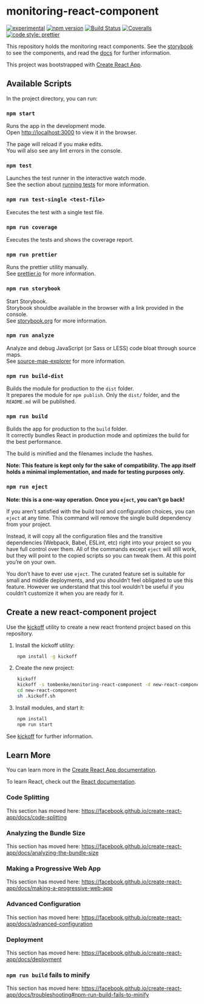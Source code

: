 monitoring-react-component
==========================

[![experimental](http://badges.github.io/stability-badges/dist/experimental.svg)](http://github.com/badges/stability-badges)
[![npm version][npm-badge]][npm-url]
[![Build Status][travis-badge]][travis-url]
[![Coveralls][BadgeCoveralls]][Coveralls]
[![code style: prettier](https://img.shields.io/badge/code_style-prettier-ff69b4.svg?style=flat-square)](https://github.com/prettier/prettier)

This repository holds the monitoring react components.
See the [storybook](https://tombenke.github.io/monitoring-react-component/storybook/) to see the components,
and read the [docs](https://tombenke.github.io/monitoring-react-component/) for further information.

This project was bootstrapped with [Create React App](https://github.com/facebook/create-react-app).

## Available Scripts

In the project directory, you can run:

### `npm start`

Runs the app in the development mode.<br>
Open [http://localhost:3000](http://localhost:3000) to view it in the browser.

The page will reload if you make edits.<br>
You will also see any lint errors in the console.

### `npm test`

Launches the test runner in the interactive watch mode.<br>
See the section about [running tests](https://facebook.github.io/create-react-app/docs/running-tests) for more information.

### `npm run test-single <test-file>`
Executes the test with a single test file.

### `npm run coverage`

Executes the tests and shows the coverage report.

### `npm run prettier`

Runs the prettier utility manually.<br>
See [prettier.io](https://prettier.io/) for more information.

### `npm run storybook`

Start Storybook.<br>
Storybook shouldbe available in the browser with a link provided in the console.<br>
See [storybook.org](https://storybook.js.org) for more information.

### `npm run analyze`

Analyze and debug JavaScript (or Sass or LESS) code bloat through source maps.<br>
See [source-map-explorer](source-map-explorer) for more information.

### `npm run build-dist`

Builds the module for production to the `dist` folder.<br>
It prepares the module for `npm publish`.
Only the `dist/` folder, and the `README.md` will be published.

### `npm run build`

Builds the app for production to the `build` folder.<br>
It correctly bundles React in production mode and optimizes the build for the best performance.

The build is minified and the filenames include the hashes.<br>

__Note: This feature is kept only for the sake of compatibility.
The app itself holds a minimal implementation, and made for testing purposes only.__

### `npm run eject`

**Note: this is a one-way operation. Once you `eject`, you can’t go back!**

If you aren’t satisfied with the build tool and configuration choices, you can `eject` at any time. This command will remove the single build dependency from your project.

Instead, it will copy all the configuration files and the transitive dependencies (Webpack, Babel, ESLint, etc) right into your project so you have full control over them. All of the commands except `eject` will still work, but they will point to the copied scripts so you can tweak them. At this point you’re on your own.

You don’t have to ever use `eject`. The curated feature set is suitable for small and middle deployments, and you shouldn’t feel obligated to use this feature. However we understand that this tool wouldn’t be useful if you couldn’t customize it when you are ready for it.

## Create a new react-component project

Use the [kickoff](https://www.npmjs.com/package/kickoff) utility to create a new react frontend project based on this repository.

1. Install the kickoff utility:

```bash
    npm install -g kickoff
```

2. Create the new project:
```bash
    kickoff 
    kickoff -s tombenke/monitoring-react-component -d new-react-component
    cd new-react-component
    sh .kickoff.sh
```

3. Install modules, and start it:
```bash
    npm install
    npm run start
```

See [kickoff](https://www.npmjs.com/package/kickoff) for further information.

## Learn More

You can learn more in the [Create React App documentation](https://facebook.github.io/create-react-app/docs/getting-started).

To learn React, check out the [React documentation](https://reactjs.org/).

### Code Splitting

This section has moved here: https://facebook.github.io/create-react-app/docs/code-splitting

### Analyzing the Bundle Size

This section has moved here: https://facebook.github.io/create-react-app/docs/analyzing-the-bundle-size

### Making a Progressive Web App

This section has moved here: https://facebook.github.io/create-react-app/docs/making-a-progressive-web-app

### Advanced Configuration

This section has moved here: https://facebook.github.io/create-react-app/docs/advanced-configuration

### Deployment

This section has moved here: https://facebook.github.io/create-react-app/docs/deployment

### `npm run build` fails to minify

This section has moved here: https://facebook.github.io/create-react-app/docs/troubleshooting#npm-run-build-fails-to-minify

[npm-url]: https://badge.fury.io/js/monitoring-react-component
[npm-badge]: https://badge.fury.io/js/monitoring-react-component.svg
[travis-badge]: https://api.travis-ci.org/tombenke/monitoring-react-component.svg
[travis-url]: https://travis-ci.org/tombenke/monitoring-react-component
[Coveralls]: https://coveralls.io/github/tombenke/monitoring-react-component?branch=master
[BadgeCoveralls]: https://coveralls.io/repos/github/tombenke/monitoring-react-component/badge.svg?branch=master

